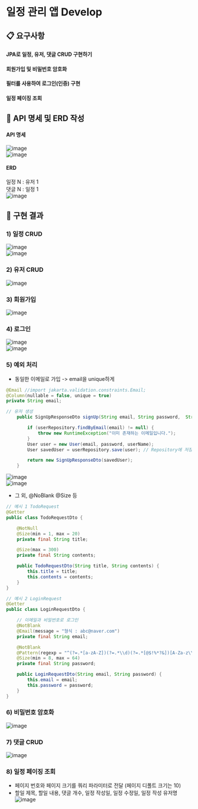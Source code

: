 # 일정 관리 앱 Develop
## 📋 요구사항
#### JPA로 일정, 유저, 댓글 CRUD 구현하기
#### 회원가입 및 비밀번호 암호화
#### 필터를 사용하여 로그인(인증) 구현
#### 일정 페이징 조회

## 🥊 API 명세 및 ERD 작성
#### API 명세
![image](https://github.com/user-attachments/assets/c1e9257c-bef8-4262-ad06-30646afd8257)<br>
![image](https://github.com/user-attachments/assets/a04f1054-7970-4935-9a01-637f23503264)

#### ERD
일정 N : 유저 1 <br>
댓글 N : 일정 1 <br>
![image](https://github.com/user-attachments/assets/306f8d00-24da-4ae2-aeb4-a1f796b9f18c)

## 🥊 구현 결과
### 1) 일정 CRUD
![image](https://github.com/user-attachments/assets/75c5cd3a-0494-4369-8d30-0d4ab0ff255a)<br>
![image](https://github.com/user-attachments/assets/d0a2f268-5bc0-48ba-bfd1-273db2cfef96)<br>

### 2) 유저 CRUD
![image](https://github.com/user-attachments/assets/f5341374-5a49-485c-adc7-34f725e27712)<br>
### 3) 회원가입
![image](https://github.com/user-attachments/assets/d7afa60e-b6af-42e4-b45b-1e3436e3bc1a)<br>

### 4) 로그인
![image](https://github.com/user-attachments/assets/75a5b5c1-2c86-47d4-b467-840ccc153064)<br>
![image](https://github.com/user-attachments/assets/0931dc05-b2de-424e-ab53-df088d3a2a32)<br>

### 5) 예외 처리
- 동일한 이메일로 가입 -> email을 unique하게
```java
@Email //import jakarta.validation.constraints.Email;
@Column(nullable = false, unique = true)
private String email;
```

```java
// 유저 생성
    public SignUpResponseDto signUp(String email, String password,  String userName) {

        if (userRepository.findByEmail(email) != null) {
            throw new RuntimeException("이미 존재하는 이메일입니다.");
        }
        User user = new User(email, password, userName);
        User savedUser = userRepository.save(user); // Repository에 저장

        return new SignUpResponseDto(savedUser);
    }
```
![image](https://github.com/user-attachments/assets/2fc221cc-0c9f-47fb-be46-407c9a91be0b)<br>
![image](https://github.com/user-attachments/assets/5a21213f-2e47-41d3-9851-fc5a30b6716e)<br>



- 그 외, @NoBlank @Size 등
```java
// 예시 1 TodoRequest
@Getter
public class TodoRequestDto {

    @NotNull
    @Size(min = 1, max = 20)
    private final String title;

    @Size(max = 300)
    private final String contents;

    public TodoRequestDto(String title, String contents) {
        this.title = title;
        this.contents = contents;
    }
}

// 예시 2 LoginRequest
@Getter
public class LoginRequestDto {

    // 이메일과 비밀번호로 로그인
    @NotBlank
    @Email(message = "형식 : abc@naver.com")
    private final String email;

    @NotBlank
    @Pattern(regexp = "^(?=.*[a-zA-Z])(?=.*\\d)(?=.*[@$!%*?&])[A-Za-z\\d@$!%*?&]{8,64}$")
    @Size(min = 8, max = 64)
    private final String password;

    public LoginRequestDto(String email, String password) {
        this.email = email;
        this.password = password;
    }
}

```
### 6) 비밀번호 암호화
![image](https://github.com/user-attachments/assets/46999d37-0743-4f1e-be93-d32460f0508b)<br>

### 7) 댓글 CRUD
![image](https://github.com/user-attachments/assets/2f277c75-d0e7-4aaa-aa09-27f2136ddfb4)<br>

### 8) 일정 페이징 조회
- 페이지 번호와 페이지 크기를 쿼리 파라미터로 전달 (페이지 디폴트 크기는 10)
- 할일 제목, 할일 내용, 댓글 개수, 일정 작성일, 일정 수정일, 일정 작성 유저명
![image](https://github.com/user-attachments/assets/a6442f6b-cffe-4e01-a1a9-a5ee0dd2f95a)<br>

